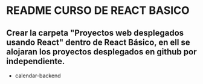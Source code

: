 # README CURSO DE REACT BASICO

## Crear la carpeta "Proyectos web desplegados usando React" dentro de React Básico, en ell se alojaran los proyectos desplegados en github por independiente.

- calendar-backend